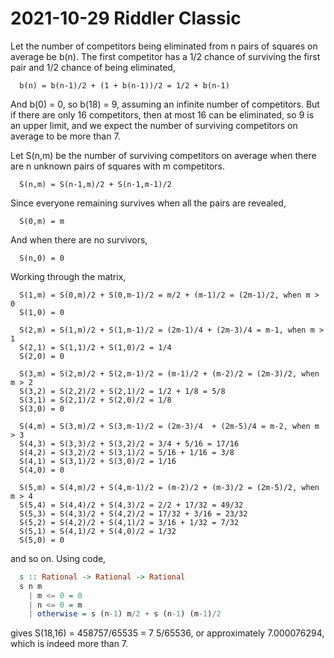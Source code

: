 2021-10-29 Riddler Classic
==========================
Let the number of competitors being eliminated from n pairs of squares on
average be b(n).  The first competitor has a 1/2 chance of surviving the
first pair and 1/2 chance of being eliminated,
```
  b(n) = b(n-1)/2 + (1 + b(n-1))/2 = 1/2 + b(n-1)
```
And b(0) = 0, so b(18) = 9, assuming an infinite number of competitors.
But if there are only 16 competitors, then at most 16 can be eliminated,
so 9 is an upper limit, and we expect the number of surviving
competitors on average to be more than 7.

Let S(n,m) be the number of surviving competitors on average when there are
n unknown pairs of squares with m competitors.
```
  S(n,m) = S(n-1,m)/2 + S(n-1,m-1)/2
```
Since everyone remaining survives when all the pairs are revealed,
```
  S(0,m) = m
```
And when there are no survivors,
```
  S(n,0) = 0
```

Working through the matrix,
```
  S(1,m) = S(0,m)/2 + S(0,m-1)/2 = m/2 + (m-1)/2 = (2m-1)/2, when m > 0
  S(1,0) = 0

  S(2,m) = S(1,m)/2 + S(1,m-1)/2 = (2m-1)/4 + (2m-3)/4 = m-1, when m > 1
  S(2,1) = S(1,1)/2 + S(1,0)/2 = 1/4
  S(2,0) = 0

  S(3,m) = S(2,m)/2 + S(2,m-1)/2 = (m-1)/2 + (m-2)/2 = (2m-3)/2, when m > 2
  S(3,2) = S(2,2)/2 + S(2,1)/2 = 1/2 + 1/8 = 5/8
  S(3,1) = S(2,1)/2 + S(2,0)/2 = 1/8
  S(3,0) = 0

  S(4,m) = S(3,m)/2 + S(3,m-1)/2 = (2m-3)/4  + (2m-5)/4 = m-2, when m > 3
  S(4,3) = S(3,3)/2 + S(3,2)/2 = 3/4 + 5/16 = 17/16
  S(4,2) = S(3,2)/2 + S(3,1)/2 = 5/16 + 1/16 = 3/8
  S(4,1) = S(3,1)/2 + S(3,0)/2 = 1/16
  S(4,0) = 0

  S(5,m) = S(4,m)/2 + S(4,m-1)/2 = (m-2)/2 + (m-3)/2 = (2m-5)/2, when m > 4
  S(5,4) = S(4,4)/2 + S(4,3)/2 = 2/2 + 17/32 = 49/32
  S(5,3) = S(4,3)/2 + S(4,2)/2 = 17/32 + 3/16 = 23/32
  S(5,2) = S(4,2)/2 + S(4,1)/2 = 3/16 + 1/32 = 7/32
  S(5,1) = S(4,1)/2 + S(4,0)/2 = 1/32
  S(5,0) = 0
```
and so on.  Using code,
```haskell
  s :: Rational -> Rational -> Rational
  s n m
    | m <= 0 = 0
    | n <= 0 = m
    | otherwise = s (n-1) m/2 + s (n-1) (m-1)/2
```
gives S(18,16) = 458757/65535 = 7 5/65536, or approximately 7.000076294,
which is indeed more than 7.
